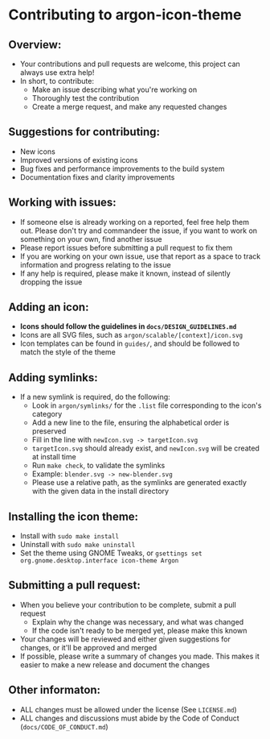 # Contributing to argon-icon-theme
## Overview:
 - Your contributions and pull requests are welcome, this project can always use extra help!
 - In short, to contribute:
   - Make an issue describing what you're working on
   - Thoroughly test the contribution
   - Create a merge request, and make any requested changes

## Suggestions for contributing:
 - New icons
 - Improved versions of existing icons
 - Bug fixes and performance improvements to the build system
 - Documentation fixes and clarity improvements

## Working with issues:
 - If someone else is already working on a reported, feel free help them out. Please don't try and commandeer the issue, if you want to work on something on your own, find another issue
 - Please report issues before submitting a pull request to fix them
 - If you are working on your own issue, use that report as a space to track information and progress relating to the issue
 - If any help is required, please make it known, instead of silently dropping the issue

## Adding an icon:
 - **Icons should follow the guidelines in `docs/DESIGN_GUIDELINES.md`**
 - Icons are all SVG files, such as `argon/scalable/[context]/icon.svg`
 - Icon templates can be found in `guides/`, and should be followed to match the style of the theme

## Adding symlinks:
 - If a new symlink is required, do the following:
   - Look in `argon/symlinks/` for the `.list` file corresponding to the icon's category
   - Add a new line to the file, ensuring the alphabetical order is preserved
   - Fill in the line with `newIcon.svg -> targetIcon.svg`
   - `targetIcon.svg` should already exist, and `newIcon.svg` will be created at install time
   - Run `make check`, to validate the symlinks
   - Example: `blender.svg -> new-blender.svg`
   - Please use a relative path, as the symlinks are generated exactly with the given data in the install directory

## Installing the icon theme:
 - Install with `sudo make install`
 - Uninstall with `sudo make uninstall`
 - Set the theme using GNOME Tweaks, or `gsettings set org.gnome.desktop.interface icon-theme Argon`

## Submitting a pull request:
 - When you believe your contribution to be complete, submit a pull request
   - Explain why the change was necessary, and what was changed
   - If the code isn't ready to be merged yet, please make this known
 - Your changes will be reviewed and either given suggestions for changes, or it'll be approved and merged
 - If possible, please write a summary of changes you made. This makes it easier to make a new release and document the changes

## Other informaton:
 - ALL changes must be allowed under the license (See `LICENSE.md`)
 - ALL changes and discussions must abide by the Code of Conduct (`docs/CODE_OF_CONDUCT.md`)
